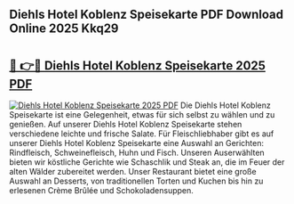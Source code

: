 ## Diehls Hotel Koblenz Speisekarte PDF Download Online 2025 Kkq29

# <h2><a href="http://gcacuh6.nevu.top/?p=Diehls+Hotel+Koblenz+Speisekarte">🔗 👉🔴 Diehls Hotel Koblenz Speisekarte 2025 PDF</a></h2>

[![Diehls Hotel Koblenz Speisekarte 2025 PDF](https://i.imgur.com/dBaPXMq.png)](http://gcacuh6.nevu.top/?p=Diehls+Hotel+Koblenz+Speisekarte)
Die Diehls Hotel Koblenz Speisekarte ist eine Gelegenheit, etwas für sich selbst zu wählen und zu genießen. Auf unserer Diehls Hotel Koblenz Speisekarte stehen verschiedene leichte und frische Salate. Für Fleischliebhaber gibt es auf unserer Diehls Hotel Koblenz Speisekarte eine Auswahl an Gerichten: Rindfleisch, Schweinefleisch, Huhn und Fisch. Unseren Auserwählten bieten wir köstliche Gerichte wie Schaschlik und Steak an, die im Feuer der alten Wälder zubereitet werden. Unser Restaurant bietet eine große Auswahl an Desserts, von traditionellen Torten und Kuchen bis hin zu erlesenen Crème Brûlée und Schokoladensuppen.
